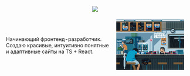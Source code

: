 <div align="center">
  <img src="https://skillicons.dev/icons?i=html,css,js,ts,bootstrap,react,vercel,nodejs,npm,express,mongodb,git,github,figma" />
  <br>
  <table style="border: 1px solid transparent; border-collapse: collapse;">
    <tr>
      <td width="60%" align="left" style="border: 1px solid transparent;">
        <p font-size="20px">Начинающий фронтенд-разработчик. Создаю красивые, интуитивно понятные и адаптивные сайты на TS + React.</p>
      </td>
      <td width="40%" align="center" style="border: 1px solid transparent;">
        <img src="https://github.com/Bogatyrev-Islam/Bogatyrev-Islam/raw/main/гиф%20анимация.gif" alt="Анимация проекта" width="400"/>
      </td>
    </tr>
  </table>
</div>
